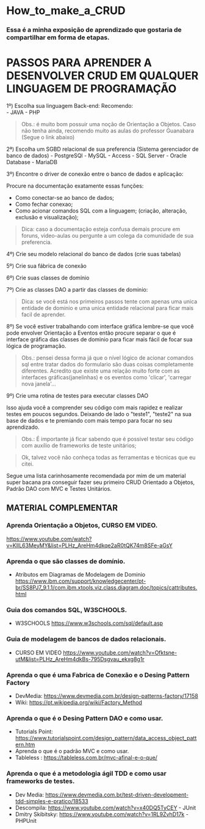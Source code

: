 # How_to_make_a_CRUD

### Essa é a minha exposição de aprendizado que gostaria de compartilhar em forma de etapas.

# PASSOS PARA APRENDER A DESENVOLVER CRUD EM QUALQUER LINGUAGEM DE PROGRAMAÇÃO

1º) Escolha sua linguagem Back-end:
	Recomendo:	
	- JAVA
	- PHP
		
> Obs.: é muito bom possuir uma noção de Orientação a Objetos. Caso não tenha ainda, recomendo muito as aulas do professor Guanabara (Segue o link abaixo)

2ª) Escolha um SGBD relacional de sua preferencia (Sistema gerenciador de banco de dados)
	- PostgreSQl
	- MySQL
	- Access
	- SQL Server
	- Oracle Database
	- MariaDB

3º) Encontre o driver de conexão entre o banco de dados e aplicação:

Procure na documentação exatamente essas funções:

- Como conectar-se ao banco de dados;
- Como fechar conexao;
- Como acionar comandos SQL com a linguagem; (criação, alteração, exclusão e visualização);

> Dica: caso a documentação esteja confusa demais procure em foruns, video-aulas ou pergunte a um colega da comunidade de sua preferencia.	

4º) Crie seu modelo relacional do banco de dados (crie suas tabelas)
  
5º) Crie sua fábrica de conexão
	
6º) Crie suas classes de domínio

7º) Crie as classes DAO a partir das classes de dominio:

> Dica: se você está nos primeiros passos tente com apenas uma unica entidade de dominio e uma unica entidade relacional para ficar mais facil de aprender.

8º) Se você estiver trabalhando com interface gráfica lembre-se que você pode envolver Orientação a Eventos então procure separar o que é interface gráfica das classes de dominio para ficar mais fácil de focar sua lógica de programação.

> Obs.: pensei dessa forma já que o nível lógico de acionar comandos sql entre tratar dados do formulario são duas coisas completamente diferentes. Acredito que existe uma relação muito forte com as interfaces gráficas(janelinhas) e os eventos como 'clicar', 'carregar nova janela'...

9º) Crie uma rotina de testes para executar classes DAO
	
Isso ajuda você a comprender seu código com mais rapidez e realizar testes em poucos segundos. Deixando de lado o "teste1", "teste2" na sua base de dados e te premiando com mais tempo para focar no seu aprendizado.

> Obs.: É importante já ficar sabendo que é possivel testar seu código com auxílio de frameworks de teste unitários;

> Ok, talvez você não conheça todas as ferramentas e técnicas que eu citei. 

Segue uma lista carinhosamente recomendada por mim de um material super bacana pra conseguir fazer seu primeiro CRUD Orientado a Objetos, Padrão DAO com MVC e Testes Unitários. 

## MATERIAL COMPLEMENTAR

### Aprenda Orientação a Objetos, CURSO EM VIDEO. 
<https://www.youtube.com/watch?v=KlIL63MeyMY&list=PLHz_AreHm4dkqe2aR0tQK74m8SFe-aGsY>

### Aprenda o que são classes de domínio.
	
- Atributos em Diagramas de Modelagem de Dominio 
<https://www.ibm.com/support/knowledgecenter/pt-br/SS8PJ7_9.1.1/com.ibm.xtools.viz.class.diagram.doc/topics/cattributes.html>

### Guia dos comandos SQL, W3SCHOOLS. 
- W3SCHOOLS <https://www.w3schools.com/sql/default.asp>

### Guia de modelagem de bancos de dados relacionais. 

- CURSO EM VIDEO <https://www.youtube.com/watch?v=Ofktsne-utM&list=PLHz_AreHm4dkBs-795Dsgvau_ekxg8g1r>

### Aprenda o que é uma Fabrica de Conexão e o Desing Pattern Factory
	
- DevMedia: <https://www.devmedia.com.br/design-patterns-factory/17158>	
- Wiki: <https://pt.wikipedia.org/wiki/Factory_Method>

### Aprenda o  que é o Desing Pattern DAO e como usar.

- Tutorials Point: <https://www.tutorialspoint.com/design_pattern/data_access_object_pattern.htm>
- Aprenda o que é o padrão MVC e como usar.
- Tableless : <https://tableless.com.br/mvc-afinal-e-o-que/>

### Aprenda o que é a metodologia ágil TDD e como usar frameworks de testes.

- Dev Media: <https://www.devmedia.com.br/test-driven-development-tdd-simples-e-pratico/18533>
- Descompila: <https://www.youtube.com/watch?v=x40DQ5TyCEY> - JUnit
- Dmitry Skibitsky: <https://www.youtube.com/watch?v=1RL9ZvhD17k> - PHPUnit


 
